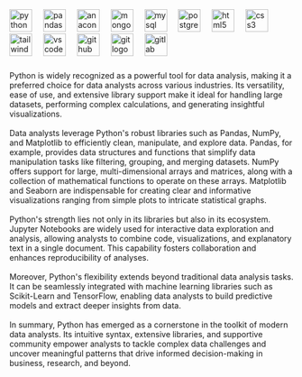 <div align="left">
  <img src="https://cdn.jsdelivr.net/gh/devicons/devicon/icons/python/python-original.svg" height="40" alt="python logo"  />
  <img width="12" />
  <img src="https://cdn.jsdelivr.net/gh/devicons/devicon/icons/pandas/pandas-original.svg" height="40" alt="pandas logo"  />
  <img width="12" />
  <img src="https://cdn.jsdelivr.net/gh/devicons/devicon/icons/anaconda/anaconda-original.svg" height="40" alt="anaconda logo"  />
  <img width="12" />
  <img src="https://cdn.jsdelivr.net/gh/devicons/devicon/icons/mongodb/mongodb-original.svg" height="40" alt="mongodb logo"  />
  <img width="12" />
  <img src="https://cdn.jsdelivr.net/gh/devicons/devicon/icons/mysql/mysql-original.svg" height="40" alt="mysql logo"  />
  <img width="12" />
  <img src="https://cdn.jsdelivr.net/gh/devicons/devicon/icons/postgresql/postgresql-original.svg" height="40" alt="postgresql logo"  />
  <img width="12" />
  <img src="https://cdn.jsdelivr.net/gh/devicons/devicon/icons/html5/html5-original.svg" height="40" alt="html5 logo"  />
  <img width="12" />
  <img src="https://cdn.jsdelivr.net/gh/devicons/devicon/icons/css3/css3-original.svg" height="40" alt="css3 logo"  />
  <img width="12" />
  <img src="https://cdn.jsdelivr.net/gh/devicons/devicon/icons/tailwindcss/tailwindcss-original-wordmark.svg" height="40" alt="tailwindcss logo"  />
  <img width="12" />
  <img src="https://skillicons.dev/icons?i=vscode" height="40" alt="vscode logo"  />
  <img width="12" />
  <img src="https://skillicons.dev/icons?i=github" height="40" alt="github logo"  />
  <img width="12" />
  <img src="https://skillicons.dev/icons?i=git" height="40" alt="git logo"  />
  <img width="12" />
  <img src="https://skillicons.dev/icons?i=gitlab" height="40" alt="gitlab logo"  />
</div>

###

<p align="left">Python is widely recognized as a powerful tool for data analysis, making it a preferred choice for data analysts across various industries. Its versatility, ease of use, and extensive library support make it ideal for handling large datasets, performing complex calculations, and generating insightful visualizations.<br><br>Data analysts leverage Python's robust libraries such as Pandas, NumPy, and Matplotlib to efficiently clean, manipulate, and explore data. Pandas, for example, provides data structures and functions that simplify data manipulation tasks like filtering, grouping, and merging datasets. NumPy offers support for large, multi-dimensional arrays and matrices, along with a collection of mathematical functions to operate on these arrays. Matplotlib and Seaborn are indispensable for creating clear and informative visualizations ranging from simple plots to intricate statistical graphs.<br><br>Python's strength lies not only in its libraries but also in its ecosystem. Jupyter Notebooks are widely used for interactive data exploration and analysis, allowing analysts to combine code, visualizations, and explanatory text in a single document. This capability fosters collaboration and enhances reproducibility of analyses.<br><br>Moreover, Python's flexibility extends beyond traditional data analysis tasks. It can be seamlessly integrated with machine learning libraries such as Scikit-Learn and TensorFlow, enabling data analysts to build predictive models and extract deeper insights from data.<br><br>In summary, Python has emerged as a cornerstone in the toolkit of modern data analysts. Its intuitive syntax, extensive libraries, and supportive community empower analysts to tackle complex data challenges and uncover meaningful patterns that drive informed decision-making in business, research, and beyond.</p>

###
